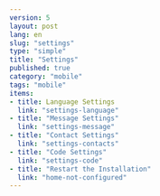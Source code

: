 ```yaml
---
version: 5
layout: post
lang: en
slug: "settings"
type: "simple"
title: "Settings"
published: true
category: "mobile"
tags: "mobile"
items:
- title: Language Settings
  link: "settings-language"
- title: "Message Settings"
  link: "settings-message"
- title: "Contact Settings"
  link: "settings-contacts"
- title: "Code Settings"
  link: "settings-code"
- title: "Restart the Installation"
  link: "home-not-configured"
---
```

